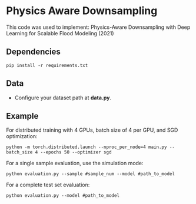 # Physics Aware Downsampling

This code was used to implement: Physics-Aware Downsampling with Deep Learning for Scalable Flood Modeling (2021)

## Dependencies
```
pip install -r requirements.txt
```

## Data

- Configure your dataset path at **data.py**.

## Example

For distributed training with 4 GPUs, batch size of 4 per GPU, and SGD optimization:
```
python -m torch.distributed.launch --nproc_per_node=4 main.py --batch_size 4 --epochs 50 --optimizer sgd
```
For a single sample evaluation, use the simulation mode:
```
python evaluation.py --sample #sample_num --model #path_to_model
```
For a complete test set evaluation:
```
python evaluation.py --model #path_to_model
```
